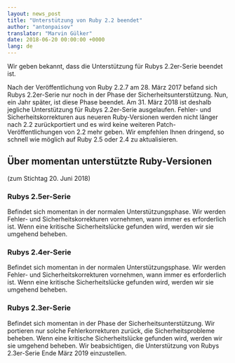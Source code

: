 ```yaml
---
layout: news_post
title: "Unterstützung von Ruby 2.2 beendet"
author: "antonpaisov"
translator: "Marvin Gülker"
date: 2018-06-20 00:00:00 +0000
lang: de
---
```


Wir geben bekannt, dass die Unterstützung für Rubys 2.2er-Serie beendet
ist.

Nach der Veröffentlichung von Ruby 2.2.7 am 28. März 2017 befand sich
Rubys 2.2er-Serie nur noch in der Phase der
Sicherheitsunterstützung. Nun, ein Jahr später, ist diese Phase
beendet. Am 31. März 2018 ist deshalb jegliche Unterstützung für Rubys
2.2er-Serie ausgelaufen. Fehler- und Sicherheitskorrekturen aus
neueren Ruby-Versionen werden nicht länger nach 2.2 zurückportiert und
es wird keine weiteren Patch-Veröffentlichungen von 2.2 mehr
geben. Wir empfehlen Ihnen dringend, so schnell wie möglich auf Ruby
2.5 oder 2.4 zu aktualisieren.

## Über momentan unterstützte Ruby-Versionen

(zum Stichtag 20. Juni 2018)

### Rubys 2.5er-Serie

Befindet sich momentan in der normalen Unterstützungsphase. Wir werden
Fehler- und Sicherheitskorrekturen vornehmen, wann immer es
erforderlich ist. Wenn eine kritische Sicherheitslücke gefunden wird,
werden wir sie umgehend beheben.

### Rubys 2.4er-Serie

Befindet sich momentan in der normalen Unterstützungsphase. Wir werden
Fehler- und Sicherheitskorrekturen vornehmen, wann immer es
erforderlich ist. Wenn eine kritische Sicherheitslücke gefunden wird,
werden wir sie umgehend beheben.

### Rubys 2.3er-Serie

Befindet sich momentan in der Phase der Sicherheitsunterstützung. Wir
portieren nur solche Fehlerkorrekturen zurück, die Sicherheitsprobleme
beheben. Wenn eine kritische Sicherheitslücke gefunden wird, werden
wir sie umgehend beheben. Wir beabsichtigen, die Unterstützung von
Rubys 2.3er-Serie Ende März 2019 einzustellen.
